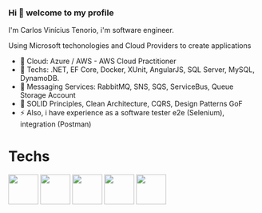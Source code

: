 ### Hi 👋 welcome to my profile

I'm Carlos Vinícius Tenorio, i'm software engineer.

Using Microsoft techonologies and Cloud Providers to create applications

- 💬 Cloud: Azure / AWS - AWS Cloud Practitioner
- 💬 Techs: .NET, EF Core, Docker, XUnit, AngularJS, SQL Server, MySQL, DynamoDB.
- 💼 Messaging Services: RabbitMQ, SNS, SQS, ServiceBus, Queue Storage Account
- 🌱 SOLID Principles, Clean Architecture, CQRS, Design Patterns GoF
- ⚡ Also, i have experience as a software tester e2e (Selenium), integration (Postman)

# Techs

<div>
<img src="https://cdn.jsdelivr.net/gh/devicons/devicon/icons/csharp/csharp-original.svg" width="60"/>          
<img src="https://cdn.jsdelivr.net/gh/devicons/devicon/icons/dotnetcore/dotnetcore-original.svg" width="60"/>          
<img src="https://cdn.jsdelivr.net/gh/devicons/devicon/icons/azure/azure-original-wordmark.svg" width="60"/>          
<img src="https://cdn.jsdelivr.net/gh/devicons/devicon/icons/amazonwebservices/amazonwebservices-original-wordmark.svg" width="60"/>           
<img src="https://cdn.jsdelivr.net/gh/devicons/devicon/icons/angularjs/angularjs-original-wordmark.svg" width="60"/>
</div>
